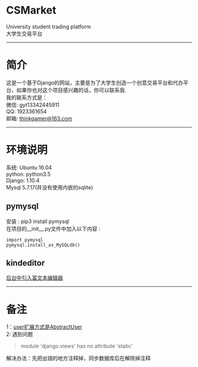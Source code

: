 # CSMarket
University student trading platform<br>
大学生交易平台

---

# 简介
这是一个基于Django的网站，主要是为了大学生创造一个创意交易平台和代办平台，如果你也对这个项目感兴趣的话，你可以联系我.
<br>
我的联系方式是：<br>
微信: gyt13342445911<br>
QQ: 1923361654<br>
邮箱: thinkgamer@163.com<br>

---

# 环境说明
系统: Ubuntu 16.04<br>
python: python3.5<br>
Django: 1.10.4<br>
Mysql 5.7.17(并没有使用内嵌的sqlite)<br>
## pymysql
安装 : pip3 install pymysql<br>
在项目的__init__.py文件中加入以下内容 :
```
import pymysql  
pymysql.install_as_MySQLdb()
```
## kindeditor
<a href="http://blog.csdn.net/gamer_gyt/article/details/66598750">后台中引入富文本编辑器</a><br>


---
# 备注
1：<a href='http://blog.csdn.net/gamer_gyt/article/details/60466842'>user扩展方式是AbstractUser</a><br>
2: 遇到问题 
>module 'django.views' has no attribute 'static'

解决办法：先把出错的地方注释掉，同步数据库后在解除掉注释
